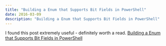 ```yaml
---
title: "Building a Enum that Supports Bit Fields in PowerShell"
date: 2016-03-09
description: "Building a Enum that Supports Bit Fields in PowerShell"
---
```


I found this post extremely useful - definitely worth a read.
[Building a Enum that Supports Bit Fields in PowerShell](http://blogs.technet.com/b/heyscriptingguy/archive/2016/03/08/building-a-enum-that-supports-bit-fields-in-powershell.aspx)
